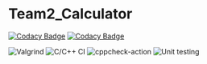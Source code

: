 # Team2_Calculator

[![Codacy Badge](https://api.codacy.com/project/badge/Grade/b9dcd934b1384eb488100eced17fd340)](https://app.codacy.com/gh/99003163/Team2_Calculator?utm_source=github.com&utm_medium=referral&utm_content=99003163/Team2_Calculator&utm_campaign=Badge_Grade)
[![Codacy Badge](https://api.codacy.com/project/badge/Grade/b9dcd934b1384eb488100eced17fd340)](https://app.codacy.com/gh/99003163/Team2_Calculator?utm_source=github.com&utm_medium=referral&utm_content=99003163/Team2_Calculator&utm_campaign=Badge_Grade)

![Valgrind](https://github.com/99003163/Team2_Calculator/workflows/Valgrind/badge.svg)
![C/C++ CI](https://github.com/99003163/Team2_Calculator/workflows/C/C++%20CI/badge.svg)
![cppcheck-action](https://github.com/99003163/Team2_Calculator/workflows/cppcheck-action/badge.svg)
![Unit testing](https://github.com/99003163/Team2_Calculator/workflows/Unit%20testing/badge.svg)
